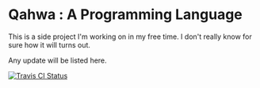 # Qahwa : A Programming Language

This is a side project I'm working on in my free time. I don't really know for sure how it will
turns out.

Any update will be listed here.

[![Travis CI Status](https://api.travis-ci.org/Barakat/qahwa.svg)](https://travis-ci.org/Barakat/qahwa)